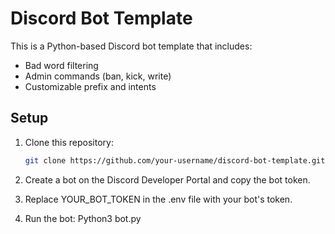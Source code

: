 # Discord Bot Template

This is a Python-based Discord bot template that includes:
- Bad word filtering
- Admin commands (ban, kick, write)
- Customizable prefix and intents

## Setup

1. Clone this repository:
   ```bash
   git clone https://github.com/your-username/discord-bot-template.git
2. Create a bot on the Discord Developer Portal and copy the bot token.

3. Replace YOUR_BOT_TOKEN in the .env file with your bot's token.

4. Run the bot: Python3 bot.py 
